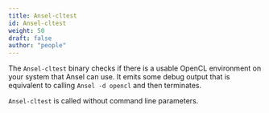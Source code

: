 ```yaml
---
title: Ansel-cltest
id: Ansel-cltest
weight: 50
draft: false
author: "people"
---
```


The `Ansel-cltest` binary checks if there is a usable OpenCL environment on your system that Ansel can use. It emits some debug output that is equivalent to calling `Ansel -d opencl` and then terminates.

`Ansel-cltest` is called without command line parameters.
